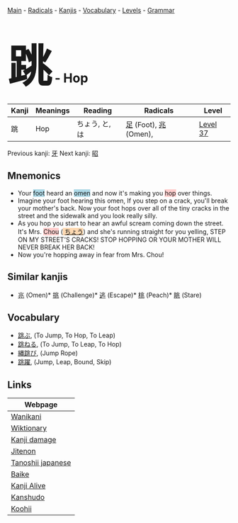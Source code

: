 <style> bigfont {font-size: 100px}</style>
[Main](../index.md) -
[Radicals](../radicals.md) -
[Kanjis](../kanjis.md) -
[Vocabulary](../vocabulary.md) -
[Levels](../levels.md) -
[Grammar](../grammar.md)
# <bigfont> 跳</bigfont> - Hop 

| Kanji | Meanings | Reading | Radicals | Level |
| --- | --- | --- | --- | --- |
| 跳 | Hop | ちょう, と, は | [足](../radicals/足.md) (Foot), [兆](../radicals/兆.md) (Omen),  | [Level 37](../levels/wk_level37.md) |

Previous kanji: [牙](牙.md) Next kanji: [昭](昭.md) 

## Mnemonics
 * Your <span style="background-color:#ADD8E6"> foot</span> heard an <span style="background-color:#ADD8E6"> omen</span> and now it's making you <span style="background-color:#ffcccb"> hop</span> over things.
* Imagine your foot hearing this omen, If you step on a crack, you'll break your mother's back. Now your foot hops over all of the tiny cracks in the street and the sidewalk and you look really silly.
* As you hop you start to hear an awful scream coming down the street. It's Mrs. <span style="background-color:#ffcccb"> Chou</span> (<span style="background-color:#fed8b1"> [ちょう](https://jisho.org/search/ちょう)</span>) and she's running straight for you yelling, STEP ON MY STREET'S CRACKS! STOP HOPPING OR YOUR MOTHER WILL NEVER BREAK HER BACK!
* Now you're hopping away in fear from Mrs. Chou!


## Similar kanjis
 * [兆](兆.md) (Omen)* [挑](挑.md) (Challenge)* [逃](逃.md) (Escape)* [桃](桃.md) (Peach)* [眺](眺.md) (Stare)


## Vocabulary
 * [跳ぶ](../vocabulary/跳.md), (To Jump, To Hop, To Leap)
* [跳ねる](../vocabulary/跳.md), (To Jump, To Leap, To Hop)
* [縄跳び](../vocabulary/跳.md), (Jump Rope)
* [跳躍](../vocabulary/跳.md), (Jump, Leap, Bound, Skip)



## Links 

| Webpage |
| --- |
| [Wanikani          ](https://www.wanikani.com/kanji/跳) |
| [Wiktionary        ](https://en.wiktionary.org/wiki/跳) |
| [Kanji damage      ](http://www.kanjidamage.com/kanji/search?utf8=✓&q=跳) |
| [Jitenon           ](https://jitenon.com/kanji/跳) |
| [Tanoshii japanese ](https://www.tanoshiijapanese.com/dictionary/kanji.cfm?k=跳) |
| [Baike             ](https://baike.baidu.com/item/跳) |
| [Kanji Alive       ](https://app.kanjialive.com/跳) |
| [Kanshudo          ](https://www.kanshudo.com/searchmn?q=跳) |
| [Koohii            ](https://kanji.koohii.com/study/kanji/跳) |
